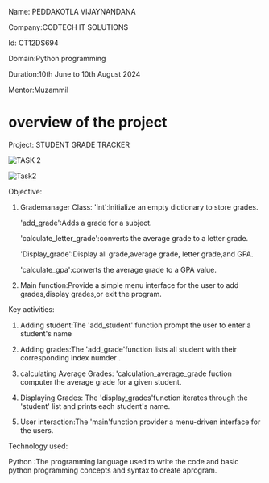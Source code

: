 Name: PEDDAKOTLA VIJAYNANDANA

Company:CODTECH IT SOLUTIONS

Id: CT12DS694

Domain:Python programming

Duration:10th June to 10th August 2024

Mentor:Muzammil

# overview of the project

Project: STUDENT GRADE TRACKER

![TASK 2](https://github.com/user-attachments/assets/be44be13-8e01-430f-9853-609e4e065360)

![Task2](https://github.com/user-attachments/assets/6b3ee4fa-5548-447c-a603-405cb5300551)

Objective: 
1. Grademanager Class: 'int':lnitialize an empty dictionary to store grades.

   'add_grade':Adds a grade for a subject.
    
   'calculate_letter_grade':converts the average grade to a letter grade.

   'Display_grade':Display all grade,average grade, letter grade,and GPA.

   'calculate_gpa':converts the average grade to a GPA value.

2. Main function:Provide a simple menu interface for the user to add grades,display grades,or exit the program.

Key activities:

1. Adding student:The 'add_student' function prompt the user to enter a student's name

2. Adding grades:The 'add_grade'function lists all student with their corresponding index numder .

3. calculating Average Grades: 'calculation_average_grade fuction computer the average grade for a given student.

4. Displaying Grades: The 'display_grades'function iterates through the 'student' list and prints each student's name.

5. User interaction:The 'main'function provider a menu-driven interface for the users.

Technology used:

Python :The programming language used to write the code and basic python programming concepts and syntax to create aprogram.

        
